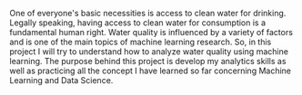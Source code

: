 One of everyone's basic necessities is access to clean water for drinking. Legally speaking, having access to clean water for consumption is a fundamental human right. Water quality is influenced by a variety of factors and is one of the main topics of machine learning research. So, in this project I will try to understand how to analyze water quality using machine learning. The purpose behind this project is develop my analytics skills as well as practicing all the concept I have learned so far concerning Machine Learning and Data Science.
